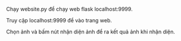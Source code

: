 ﻿<p>Chạy website.py để chạy web flask localhost:9999.</p>
<p>Truy cập localhost:9999 để vào trang web.</p>
<p>Chọn ảnh và bấm nút nhận diện ảnh để ra kết quả ảnh khi nhận diện.</p>
